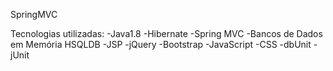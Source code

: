 SpringMVC

Tecnologias utilizadas: -Java1.8 
-Hibernate 
-Spring MVC 
-Bancos de Dados em Memória HSQLDB 
-JSP 
-jQuery 
-Bootstrap 
-JavaScript 
-CSS -dbUnit -jUnit
